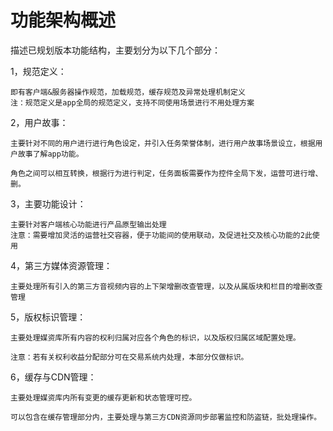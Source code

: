 # 功能架构概述

描述已规划版本功能结构，主要划分为以下几个部分：

1，规范定义：

```
即有客户端&服务器操作规范，加载规范，缓存规范及异常处理机制定义
注：规范定义是app全局的规范定义，支持不同使用场景进行不用处理方案
```

2，用户故事：

```
主要针对不同的用户进行进行角色设定，并引入任务荣誉体制，进行用户故事场景设立，根据用户故事了解app功能。

角色之间可以相互转换，根据行为进行判定，任务面板需要作为控件全局下发，运营可进行增、删。
```

3，主要功能设计：

```
主要针对客户端核心功能进行产品原型输出处理
注意：需要增加灵活的运营社交容器，便于功能间的使用联动，及促进社交及核心功能的2此使用
```

4，第三方媒体资源管理：

```
主要处理所有引入的第三方音视频内容的上下架增删改查管理，以及从属版块和栏目的增删改查管理
```

5，版权标识管理：

```
主要处理媒资库所有内容的权利归属对应各个角色的标识，以及版权归属区域配置处理。

注意：若有关权利收益分配部分可在交易系统内处理，本部分仅做标识。
```

6，缓存与CDN管理：

```
主要处理媒资库内所有变更的缓存更新和状态管理可控。

可以包含在缓存管理部分内，主要处理与第三方CDN资源同步部署监控和防盗链，批处理操作。
```



